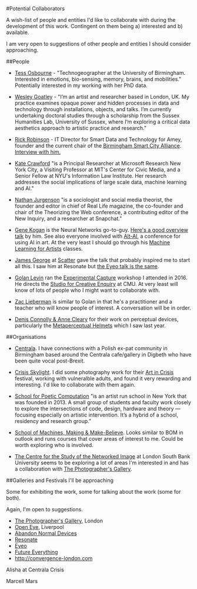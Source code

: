 #Potential Collaborators

A wish-list of people and entities I'd like to collaborate with during the development of this work. Contingent on them being a) interested and b) available. 

I am very open to suggestions of other people and entities I should consider approaching. 

##People

* [Tess Osbourne](http://www.birmingham.ac.uk/schools/gees/people/dr-students/osborne-tess.aspx) - "Technogeographer at the University of Birmingham. Interested in emotions, bio-sensing, memory, brains, and mobilities." Potentially interested in my working with her PhD data. 

* [Wesley Goatley](http://www.wesleygoatley.com/about) - "I’m an artist and researcher based in London, UK. My practice examines opaque power and hidden processes in data and technology through installations, objects, and talks.  I’m currently undertaking doctoral studies through a scholarship from the Sussex Humanities Lab,  University of Sussex, where I’m exploring a critical data aesthetics approach to artistic practice and research."

* [Rick Robinson](https://theurbantechnologist.com) - IT Director for Smart Data and Technology for Amey, founder and the current chair of the [Birmingham Smart City Alliance](https://birminghamsmartcityalliance.wordpress.com). 
[Interview with him.](https://www.newcivilengineer.com/latest/nce-live/project-profile-smart-infrastructure/10008429.article) 

* [Kate Crawford](http://www.katecrawford.net) "is a Principal Researcher at Microsoft Research New York City, a Visiting Professor at MIT's Center for Civic Media, and a Senior Fellow at NYU's Information Law Institute. Her research addresses the social implications of large scale data, machine learning and AI."

*	[Nathan Jurgenson](http://nathanjurgenson.com) "is a sociologist and social media theorist, the founder and editor in chief of Real Life magazine, the co-founder and chair of the Theorizing the Web conference, a contributing editor of the New Inquiry, and a researcher at Snapchat." 


* [Gene Kogan](http://www.genekogan.com) is the Neural Networks go-to-guy. [Here's a good overview talk](https://vimeo.com/180044029) by him. See also everyone involved with [Alt-AI](http://alt-ai.net), a conference for using AI in art. At the very least I should go through his [Machine Learning for Artists](http://ml4a.github.io/classes/itp-S16/) classes.

*	[James George](http://jamesgeorge.org/) at [Scatter](http://scatter.nyc) gave the talk that probably inspired me to start all this. I saw him at Resonate but [the Eyeo talk is the same](https://vimeo.com/134973504). 

*	[Golan Levin](http://www.flong.com) ran the [Experimental Capture](http://golancourses.net/capture2016/) workshop I attended in 2016. He directs the [Studio for Creative Enquiry](http://studioforcreativeinquiry.org) at CMU. At very least will know of lots of people who I might want to collaborate with. 

* [Zac Lieberman](http://thesystemis.com/about/) is similar to Golan in that he's a practitioner and a teacher who will know people of interest. A conversation will be in order.

* [Denis Connolly & Anne Cleary](http://www.connolly-cleary.com) for their work on perceptual devices, particularly the [Metaperceptual Helmets](http://www.connolly-cleary.com/Home/helmets.html) which I saw last year. 

##Organisations

* [Centrala](http://centrala-space.org.uk). I have connections with a Polish ex-pat community in Birmingham based around the Centrala cafe/gallery in Digbeth who have been quite vocal post-Brexit.

* [Crisis Skylight](http://www.crisis.org.uk/pages/crisis-skylight-birmingham.html). I did some photography work for their [Art in Crisis](http://www.crisis.org.uk/pages/art-in-crisis-birmingham.html) festival, working with vulneralble adults, and found it very rewarding and interesting. I'd like to collaborate with them again.

* [School for Poetic Computation](http://sfpc.io) "is an artist run school in New York that was founded in 2013. A small group of students and faculty work closely to explore the intersections of code, design, hardware and theory — focusing especially on artistic intervention. It’s a hybrid of a school, residency and research group."

* [School of Machines, Making & Make-Believe](http://schoolofma.org). Looks similar to BOM in outlook and runs courses that cover areas of interest to me. Could be worth exploring who is involved. 

*	[The Centre for the Study of the Networked Image](http://www.centreforthestudyof.net) at London South Bank University seems to be exploring a lot of areas I'm interested in and has a collaboration with [The Photographer's Gallery](http://thephotographersgallery.org.uk). 


##Galleries and Festivals I'll be approaching

Some for exhibiting the work, some for talking about the work (some for both). 

Again, I'm open to suggestions.

*	[The Photographer's Gallery](http://thephotographersgallery.org.uk), London
* [Open Eye](http://openeye.org.uk), Liverpool
* [Abandon Normal Devices](http://www.andfestival.org.uk)
* [Resonate](http://resonate.io)
* [Eyeo](http://eyeofestival.com)
* [Future Everything](http://futureeverything.org)
* http://convergence-london.com

Alisha at Centrala
Crisis


Marcell Mars

